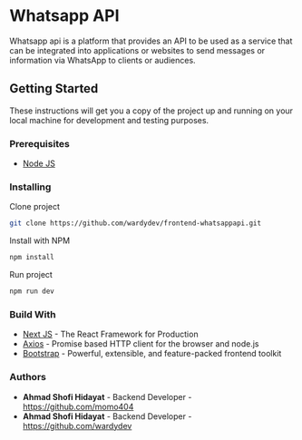 # Whatsapp API

Whatsapp api is a platform that provides an API to be used as a service that can be integrated into applications or websites to send messages or information via WhatsApp to clients or audiences.

## Getting Started

These instructions will get you a copy of the project up and running on your local machine for development and testing purposes.

### Prerequisites

- [Node JS](https://nodejs.org/en/)

### Installing

Clone project

```bash
git clone https://github.com/wardydev/frontend-whatsappapi.git
```

Install with NPM

```bash
npm install
```

Run project

```bash
npm run dev
```

### Build With

- [Next JS](https://nextjs.org/) - The React Framework for Production
- [Axios](https://axios-http.com/) - Promise based HTTP client for the browser and node.js
- [Bootstrap](https://getbootstrap.com/) - Powerful, extensible, and feature-packed frontend toolkit

### Authors

- **Ahmad Shofi Hidayat** - Backend Developer - https://github.com/momo404
- **Ahmad Shofi Hidayat** - Backend Developer - https://github.com/wardydev
